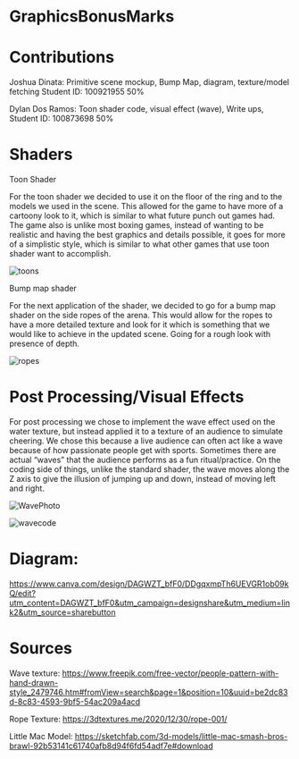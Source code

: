 # GraphicsBonusMarks


# Contributions
Joshua Dinata: Primitive scene mockup, Bump Map, diagram, texture/model fetching
Student ID: 100921955
50%

Dylan Dos Ramos: Toon shader code, visual effect (wave), Write ups, 
Student ID: 100873698
50%

# Shaders

Toon Shader 

For the toon shader we decided to use it on the floor of the ring and to the models we used in the scene. This allowed for the game to have more of a cartoony look to it, which is similar to what future punch out games had. The game also is unlike most boxing games, instead of wanting to be realistic and having the best graphics and details possible, it goes for more of a simplistic style, which is similar to what other games that use toon shader want to accomplish. 

![toons](https://github.com/user-attachments/assets/0e5ae5e1-64d1-4139-8dad-086bb0df8a00)


Bump map shader

For the next application of the shader, we decided to go for a bump map shader on the side ropes of the arena. This would allow for the ropes to have a more detailed texture and look for it which is something that we would like to achieve in the updated scene. Going for a rough look with presence of depth.

![ropes](https://github.com/user-attachments/assets/da2723d5-b98d-4721-b3a7-bce5a59460d7)


# Post Processing/Visual Effects

For post processing we chose to implement the wave effect used on the water texture, but instead applied it to a texture of an audience to simulate cheering. We chose this because a live audience can often act like a wave because of how passionate people get with sports. Sometimes there are actual “waves” that the audience performs as a fun ritual/practice. On the coding side of things, unlike the standard shader, the wave moves along the Z axis to give the illusion of jumping up and down, instead of moving left and right. 

![WavePhoto](https://github.com/user-attachments/assets/7ba607b4-b652-4c6e-acac-9f9576f81c86)

![wavecode](https://github.com/user-attachments/assets/af9c890a-0d4a-42fd-adfe-e9f67f0ba555)


# Diagram: 

https://www.canva.com/design/DAGWZT_bfF0/DDgqxmpTh6UEVGR1ob09kQ/edit?utm_content=DAGWZT_bfF0&utm_campaign=designshare&utm_medium=link2&utm_source=sharebutton



# Sources

Wave texture: https://www.freepik.com/free-vector/people-pattern-with-hand-drawn-style_2479746.htm#fromView=search&page=1&position=10&uuid=be2dc83d-8c83-4593-9bf5-54ac209a4acd

Rope Texture: https://3dtextures.me/2020/12/30/rope-001/

Little Mac Model: https://sketchfab.com/3d-models/little-mac-smash-bros-brawl-92b53141c61740afb8d94f6fd54adf7e#download


